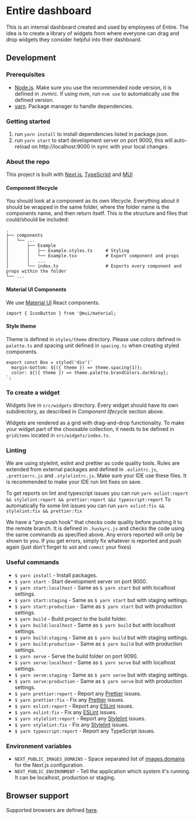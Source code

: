 # Entire dashboard

This is an internal dashboard created and used by employees of Entire. The idea is to create a library of widgets
from where everyone can drag and drop widgets they consider helpful into their dashboard.

## Development

### Prerequisites

- [Node.js](https://nodejs.org/en). Make sure you use the recommended node version, it is defined in .nvmrc. If using nvm, run `nvm use` to automatically
  use the defined version.
- [yarn](https://yarnpkg.com/). Package manager to handle dependencies.

### Getting started

1. run `yarn install` to install dependencies listed in package.json.
2. run `yarn start` to start development server on port 9000, this will auto-reload on http://localhost:9000 in sync with your local changes.

### About the repo

This project is built with [Next.js](https://nextjs.org/), [TypeScript](https://www.typescriptlang.org/) and [MUI](https://mui.com/)

#### Component lifecycle

You should look at a component as its own lifecycle. Everything about it should be wrapped in the same folder, where the folder name is the components name, and then return itself. This is the structure and files that could/should be included:

```
.
├── components
│   └── ...
│       ├── Example
│       │   ├── Example.styles.ts     # Styling
│       │   └── Example.tsx           # Export component and props
│       │   ...
│       └── index.ts                  # Exports every component and props within the folder
└── ...
```

#### Material UI Components

We use [Material UI]('https://mui.com/material-ui/') React components.

```
import { IconButton } from '@mui/material;
```

#### Style theme

Theme is defined in `styles/theme` directory. Please use colors defined in `palette.ts` and spacing unit defined in `spacing.ts` when creating styled components.

```
export const Box = styled('div')`
  margin-bottom: ${({ theme }) => theme.spacing(1)};
  color: ${({ theme }) => theme.palette.brandColors.darkGray};
`;
```

### To create a widget

Widgets live in `src/widgets` directory. Every widget should have its own subdirectory, as described in _Component lifecycle_ section above.

Widgets are rendered as a grid with drag-and-drop functionality. To make your widget part of the choosable collection, it needs to be defined in `griditems` located in `src/widgets/index.ts`.

### Linting

We are using stylelint, eslint and prettier as code quality tools. Rules are extended from external packages and defined in `.eslintrc.js`, `.prettierrc.js` and `.stylelintrc.js`.
Make sure your IDE use these files. It is recommended to make your IDE run lint fixes on save.

To get reports on lint and typescript issues you can run `yarn eslint:report && stylelint:report && prettier:report &&z typescript:report`
To automatically fix some lint issues you can run `yarn eslint:fix && stylelint:fix && prettier:fix`

We have a "pre-push hook" that checks code quality before pushing it to the remote branch. It is defined in `.huskyrc.js` and checks the code using the same commands as specified above. Any errors reported will only be shown to you. If you get errors, simply fix whatever is reported and push again (just don't forget to `add` and `commit` your fixes)

### Useful commands

- `$ yarn install` - Install packages.
- `$ yarn start` - Start development server on port 9000.
- `$ yarn start:localhost` - Same as `$ yarn start` but with localhost settings.
- `$ yarn start:staging` - Same as `$ yarn start` but with staging settings.
- `$ yarn start:production` - Same as `$ yarn start` but with production settings.
- `$ yarn build` - Build project to the build folder.
- `$ yarn build:localhost` - Same as `$ yarn build` but with localhost settings.
- `$ yarn build:staging` - Same as `$ yarn build` but with staging settings.
- `$ yarn build:production` - Same as `$ yarn build` but with production settings.
- `$ yarn serve` - Serve the build folder on port 9090.
- `$ yarn serve:localhost` - Same as `$ yarn serve` but with localhost settings.
- `$ yarn serve:staging` - Same as `$ yarn serve` but with staging settings.
- `$ yarn serve:production` - Same as `$ yarn serve` but with production settings.
- `$ yarn prettier:report` - Report any [Prettier](https://prettier.io/) issues.
- `$ yarn prettier:fix` - Fix any [Prettier](https://prettier.io/) issues.
- `$ yarn eslint:report` - Report any [ESLint](https://eslint.org/) issues.
- `$ yarn eslint:fix` - Fix any [ESLint](https://eslint.org/) issues.
- `$ yarn stylelint:report` - Report any [Stylelint](https://stylelint.io/) issues.
- `$ yarn stylelint:fix` - Fix any [Stylelint](https://stylelint.io/) issues.
- `$ yarn typescript:report` - Report any TypeScript issues.

### Environment variables

- `NEXT_PUBLIC_IMAGES_DOMAINS` - Space separated list of [images.domains](https://nextjs.org/docs/basic-features/image-optimization#domains) for the Next.js configuration.
- `NEXT_PUBLIC_ENVIRONMENT` - Tell the application which system it's running. It can be localhost, production or staging.

## Browser support

Supported browsers are defined [here](https://nextjs.org/docs/basic-features/supported-browsers-features/).
